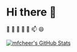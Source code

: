 # Hi there 👋

🔭 🌱 👯 🤔 💬 📫 😄

[![mfcheer's GitHub Stats](https://github-readme-stats.vercel.app/api?username=mfcheer&show_icons=true&theme=highcontrast)](https://github.com/anuraghazra/github-readme-stats)
